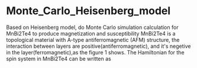 # Monte_Carlo_Heisenberg_model
Based on Heisenberg model, do Monte Carlo simulation calculation for MnBi2Te4 to produce magnetization and susceptibility
MnBi2Te4 is a topological material with A-type antiferromagnetic (AFM) structure, the interaction between layers are positive(antiferromagnetic), and it's negetive in the layer(ferromagnetic),as the figure 1 shows. The Hamiltonian for the spin system in MnBi2Te4 can be written as

